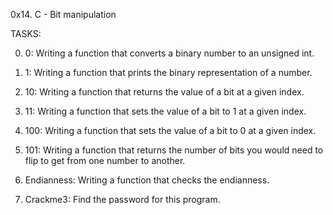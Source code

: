 0x14. C - Bit manipulation

TASKS:

0. 0: Writing a function that converts a binary number to an unsigned int.

1. 1: Writing a function that prints the binary representation of a number.

2. 10: Writing a function that returns the value of a bit at a given index.

3. 11: Writing a function that sets the value of a bit to 1 at a given index.

4. 100: Writing a function that sets the value of a bit to 0 at a given index.

5. 101: Writing a function that returns the number of bits you would need to flip to get from one number to another.

6. Endianness: Writing a function that checks the endianness.

7. Crackme3: Find the password for this program.
